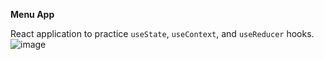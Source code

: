 **Menu App**

React application to practice `useState`, `useContext`, and `useReducer` hooks. 
![image](https://user-images.githubusercontent.com/18684592/229349043-24a4f598-f60b-4d9a-ad91-f161af1c36ca.png)
